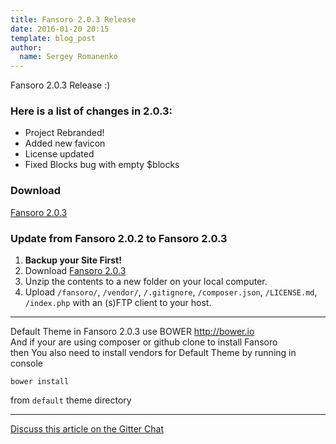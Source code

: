 ```yaml
---
title: Fansoro 2.0.3 Release
date: 2016-01-20 20:15
template: blog_post
author:
  name: Sergey Romanenko
---
```


Fansoro 2.0.3 Release :)

### Here is a list of changes in 2.0.3:
* Project Rebranded!
* Added new favicon
* License updated
* Fixed Blocks bug with empty $blocks

### Download
[<i class="fa fa-download"></i> Fansoro 2.0.3](https://github.com/fansoro/fansoro/releases/download/v2.0.3/fansoro-2.0.3.zip)

### Update from Fansoro 2.0.2 to Fansoro 2.0.3
1. **Backup your Site First!**
2. Download [Fansoro 2.0.3](https://github.com/fansoro-cms/fansoro/releases/download/v2.0.3/fansoro-2.0.3.zip)
3. Unzip the contents to a new folder on your local computer.
4. Upload `/fansoro/`, `/vendor/`, `/.gitignore`, `/composer.json`, `/LICENSE.md`, `/index.php` with an (s)FTP client to your host.

<hr>

Default Theme in Fansoro 2.0.3 use BOWER http://bower.io   
And if your are using composer or github clone to install Fansoro   
then You also need to install vendors for Default Theme by running in console   

```
bower install
```

from `default` theme directory   

<hr>

[<i class="fa fa-comments"></i> Discuss this article on the Gitter Chat](https://gitter.im/fansoro/fansoro)
